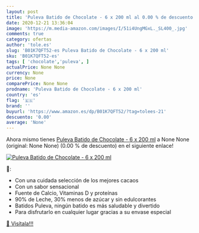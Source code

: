 ```yaml
---
layout: post
title: 'Puleva Batido de Chocolate - 6 x 200 ml al 0.00 % de descuento'
date: 2020-12-21 13:36:04
image: 'https://m.media-amazon.com/images/I/51i4UngMGxL._SL400_.jpg'
comments: true
category: ofertas
author: 'tole.es'
slug: 'B01K7QFT52-es Puleva Batido de Chocolate - 6 x 200 ml'
sku: 'B01K7QFT52-es'
tags: [ 'chocolate','puleva', ]
actualPrice: None None
currency: None
price: None
comparePrice: None None
prodname: 'Puleva Batido de Chocolate - 6 x 200 ml'
country: 'es'
flag: '🇪🇸'
brand: ''
buyurl: 'https://www.amazon.es/dp/B01K7QFT52/?tag=tolees-21'
descuento: '0.00'
average: 'None'
---
```


Ahora mismo tienes [Puleva Batido de Chocolate - 6 x 200 ml](https://www.amazon.es/dp/B01K7QFT52/?tag=tolees-21) a None None (original: None None) (0.00 %  de descuento) en el siguiente enlace!

[![Puleva Batido de Chocolate - 6 x 200 ml](https://m.media-amazon.com/images/I/51i4UngMGxL._SL400_.jpg)](https://www.amazon.es/dp/B01K7QFT52/?tag=tolees-21)

🔎:

- Con una cuidada selección de los mejores cacaos
- Con un sabor sensacional
- Fuente de Calcio,  Vitaminas D y proteínas
- 90% de Leche,  30% menos de azúcar y sin edulcorantes
- Batidos Puleva, ningún batido es más saludable y divertido
- Para disfrutarlo en cualquier lugar gracias a su envase especial

[🛒 Visítala!!!](https://www.amazon.es/dp/B01K7QFT52/?tag=tolees-21)
